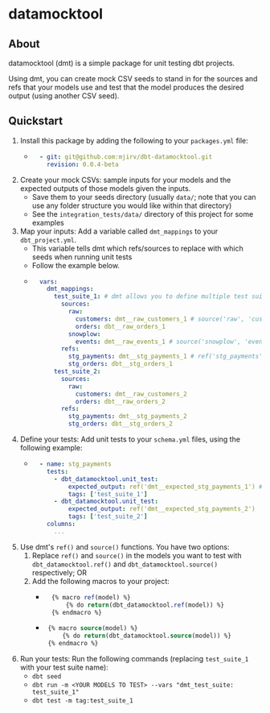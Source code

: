 # datamocktool

## About
datamocktool (dmt) is a simple package for unit testing dbt projects.

Using dmt, you can create mock CSV seeds to stand in for the sources and refs that your models use
and test that the model produces the desired output (using another CSV seed).

## Quickstart
1. Install this package by adding the following to your `packages.yml` file:
    * ```yaml
        - git: git@github.com:mjirv/dbt-datamocktool.git
          revision: 0.0.4-beta
2. Create your mock CSVs: sample inputs for your models and the expected outputs of those models given the inputs.
    * Save them to your seeds directory (usually `data/`; note that you can use any folder structure you would like within that directory)
    * See the `integration_tests/data/` directory of this project for some examples
3. Map your inputs: Add a variable called `dmt_mappings` to your `dbt_project.yml`. 
    * This variable tells dmt which refs/sources to replace with which seeds when running unit tests
    * Follow the example below.
    * ```yaml
        vars:
          dmt_mappings:
            test_suite_1: # dmt allows you to define multiple test suites so that you can define multiple tests for the same model
              sources:
                raw:
                  customers: dmt__raw_customers_1 # source('raw', 'customers') becomes ref('dmt__raw_customers_1')
                  orders: dbt__raw_orders_1
                snowplow:
                  events: dmt__raw_events_1 # source('snowplow', 'events') becomes ref('dmt__raw_events_1')
              refs:
                stg_payments: dmt__stg_payments_1 # ref('stg_payments') becomes ref('dmt__stg_payments_1')
                stg_orders: dbt__stg_orders_1
            test_suite_2:
              sources:
                raw:
                  customers: dmt__raw_customers_2
                  orders: dbt__raw_orders_2
              refs:
                stg_payments: dmt__stg_payments_2
                stg_orders: dbt__stg_orders_2
4. Define your tests: Add unit tests to your `schema.yml` files, using the following example: 
    * ```yaml
        - name: stg_payments
          tests:
            - dbt_datamocktool.unit_test:
                expected_output: ref('dmt__expected_stg_payments_1') # this is a seed
                tags: ['test_suite_1']
            - dbt_datamocktool.unit_test:
                expected_output: ref('dmt__expected_stg_payments_2')
                tags: ['test_suite_2']
          columns:
            ...
5. Use dmt's `ref()` and `source()` functions. You have two options:
    1. Replace `ref()` and `source()` in the models you want to test with `dbt_datamocktool.ref()` and `dbt_datamocktool.source()` respectively; OR
    2. Add the following macros to your project:
        * ```sql
            {% macro ref(model) %}
                {% do return(dbt_datamocktool.ref(model)) %}
            {% endmacro %}
        *  ```sql
            {% macro source(model) %}
                {% do return(dbt_datamocktool.source(model)) %}
            {% endmacro %}
5. Run your tests: Run the following commands (replacing `test_suite_1` with your test suite name): 
    * `dbt seed`
    * `dbt run -m <YOUR MODELS TO TEST> --vars "dmt_test_suite: test_suite_1"`
    * `dbt test -m tag:test_suite_1`
        